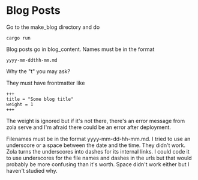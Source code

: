 # Blog Posts

Go to the make_blog directory and do 

    cargo run

Blog posts go in blog_content. Names must be in the format

    yyyy-mm-ddthh-mm.md

Why the "t" you may ask? 


They must have frontmatter like

```
+++
title = "Some blog title"
weight = 1
+++
```

The weight is ignored but if it's not there, there's an error message from zola serve
and I'm afraid there could be an error after deployment.

Filenames must be in the format yyyy-mm-dd-hh-mm.md. I tried to use an underscore or a space between the date and the time. They didn't work. Zola turns the underscores into dashes for its internal links. I could code it to use underscores for the file names and dashes in the urls but that would probably be more confusing than it's worth. Space didn't work either but I haven't studied why.